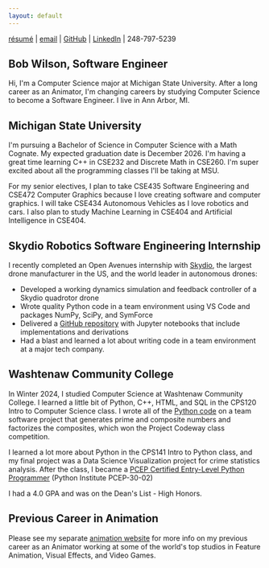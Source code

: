 ```yaml
---
layout: default
---
```


<a href="https://bobgwilson.github.io/bob-wilson-resume-computer-science.pdf" target="_blank">résumé</a> |
[email](mailto:wilso169@msu.edu) |
<a href="https://github.com/bobgwilson/" target="_blank">GitHub</a> |
<a href="https://www.linkedin.com/in/bobgwilson/" target="_blank">LinkedIn</a> | 248-797-5239 


## Bob Wilson, Software Engineer
Hi, I'm a Computer Science major at Michigan State University. After a long career as an Animator, I'm changing careers by studying Computer Science to become a Software Engineer. I live in Ann Arbor, MI.

## Michigan State University
I'm pursuing a Bachelor of Science in Computer Science with a Math Cognate. My expected graduation date is December 2026. I'm having a great time learning C++ in CSE232 and Discrete Math in CSE260. I'm super excited about all the programming classes I'll be taking at MSU.

For my senior electives, I plan to take CSE435 Software Engineering and CSE472 Computer Graphics because I love creating software and computer graphics. I will take CSE434 Autonomous Vehicles as I love robotics and cars. I also plan to study Machine Learning in CSE404 and Artificial Intelligence in CSE404.


## Skydio Robotics Software Engineering Internship

I recently completed an Open Avenues internship with [Skydio](https://www.skydio.com/), the largest drone manufacturer in the US, and the world leader in autonomous drones:

* Developed a working dynamics simulation and feedback controller of a Skydio quadrotor drone
* Wrote quality Python code in a team environment using VS Code and packages NumPy, SciPy, and SymForce
* Delivered a [GitHub repository](https://github.com/bobgwilson/skydio-quadrotor/blob/main/5-Controller-Full.ipynb) with Jupyter notebooks that include implementations and derivations
* Had a blast and learned a lot about writing code in a team environment at a major tech company.


## Washtenaw Community College
In Winter 2024, I studied Computer Science at Washtenaw Community College. I learned a little bit of Python, C++, HTML, and SQL in the CPS120 Intro to Computer Science class. I wrote all of the [Python code](https://github.com/bobgwilson/prime-numbers/blob/main/prime_numbers.py) on a team software project that generates prime and composite numbers and factorizes the composites, which won the Project Codeway class competition.

I learned a lot more about Python in the CPS141 Intro to Python class, and my final project was a Data Science Visualization project for crime statistics analysis. After the class, I became a [PCEP Certified Entry-Level Python Programmer](https://verify.openedg.org/?id=WLFT.A1TC.sJXu) (Python Institute PCEP-30-02)

I had a 4.0 GPA and was on the Dean's List - High Honors.


## Previous Career in Animation

Please see my separate [animation website](http://www.bobwilsonanimation.com/) for more info on my previous career as an Animator working at some of the world's top studios in Feature Animation, Visual Effects, and Video Games.

